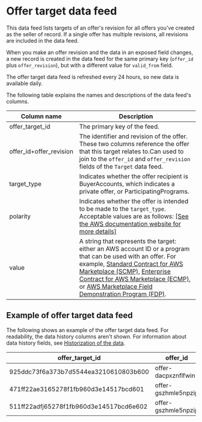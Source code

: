 # Offer target data feed<a name="data-feed-offer-target"></a>

This data feed lists targets of an offer's revision for all offers you've created as the seller of record\. If a single offer has multiple revisions, all revisions are included in the data feed\.

When you make an offer revision and the data in an exposed field changes, a new record is created in the data feed for the same primary key \(`offer_id` plus `offer_revision`\), but with a different value for `valid_from` field\. 

The offer target data feed is refreshed every 24 hours, so new data is available daily\.

The following table explains the names and descriptions of the data feed's columns\.


| Column name  | Description  | 
| --- | --- | 
| offer\_target\_id | The primary key of the feed\. | 
| offer\_id\+offer\_revision | The identifier and revision of the offer\. These two columns reference the offer that this target relates to\.Can used to join to the `offer_id` and `offer_revision` fields of the `Target` data feed\. | 
| target\_type | Indicates whether the offer recipient is BuyerAccounts, which indicates a private offer, or ParticipatingPrograms\. | 
| polarity | Indicates whether the offer is intended to be made to the `target_type`\. Acceptable values are as follows: [\[See the AWS documentation website for more details\]](http://docs.aws.amazon.com/marketplace/latest/userguide/data-feed-offer-target.html)  | 
| value | A string that represents the target: either an AWS account ID or a program that can be used with an offer\. For example, [Standard Contract for AWS Marketplace \(SCMP\)](standardized-license-terms.md#standard-contracts), [Enterprise Contract for AWS Marketplace \(ECMP\)](standardized-license-terms.md#enterprise-contracts), or [AWS Marketplace Field Demonstration Program \(FDP\)](field-demonstration-program.md)\. | 

## Example of offer target data feed<a name="data-feed-offer-target-sample-data"></a>

The following shows an example of the offer target data feed\. For readability, the data history columns aren't shown\. For information about data history fields, see [Historization of the data](data-feed.md#data-feed-historization)\. 


| offer\_target\_id  | offer\_id  | offer\_revision | target\_type | polarity | value | 
| --- | --- | --- | --- | --- | --- | 
| 925ddc73f6a373b7d5544ea3210610803b600 | offer\-dacpxznflfwin | 1 | ParticipatingPrograms | PositiveTargeting | EnterpriseContract | 
| 471ff22ae3165278f1fb960d3e14517bcd601 | offer\-gszhmle5npzip | 1 | ParticipatingPrograms | PositiveTargeting | FieldDemonstration | 
| 511ff22adfj65278f1fb960d3e14517bcd6e602 | offer\-gszhmle5npzip | 1 | ParticipatingPrograms  | PositiveTargeting | EnterpriseContract | 